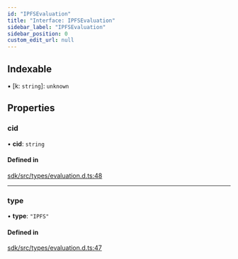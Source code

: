 ```yaml
---
id: "IPFSEvaluation"
title: "Interface: IPFSEvaluation"
sidebar_label: "IPFSEvaluation"
sidebar_position: 0
custom_edit_url: null
---
```


## Indexable

▪ [k: `string`]: `unknown`

## Properties

### cid

• **cid**: `string`

#### Defined in

[sdk/src/types/evaluation.d.ts:48](https://github.com/hypercerts-org/hypercerts/blob/fbe4d76/sdk/src/types/evaluation.d.ts#L48)

---

### type

• **type**: `"IPFS"`

#### Defined in

[sdk/src/types/evaluation.d.ts:47](https://github.com/hypercerts-org/hypercerts/blob/fbe4d76/sdk/src/types/evaluation.d.ts#L47)
